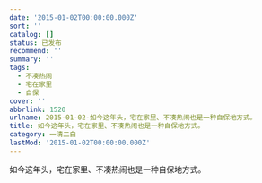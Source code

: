 ```yaml
---
date: '2015-01-02T00:00:00.000Z'
sort: ''
catalog: []
status: 已发布
recommend: ''
summary: ''
tags:
  - 不凑热闹
  - 宅在家里
  - 自保
cover: ''
abbrlink: 1520
urlname: 2015-01-02-如今这年头，宅在家里、不凑热闹也是一种自保地方式。
title: 如今这年头，宅在家里、不凑热闹也是一种自保地方式。
category: 一清二白
lastMod: '2015-01-02T00:00:00.000Z'
---
```


如今这年头，宅在家里、不凑热闹也是一种自保地方式。

